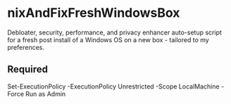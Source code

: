 # nixAndFixFreshWindowsBox
Debloater, security, performance, and privacy enhancer auto-setup script for a fresh post install of a Windows OS on a new box - tailored to my preferences.

## Required
Set-ExecutionPolicy -ExecutionPolicy Unrestricted -Scope LocalMachine -Force
Run as Admin
